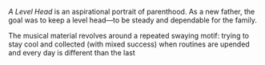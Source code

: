 *A Level Head* is an aspirational portrait of parenthood. As a new father, the goal was to keep a level head—to 
be steady and dependable for the family.

The musical material revolves around a repeated swaying motif: trying to stay cool and collected (with mixed success) 
when routines are upended and every day is different than the last